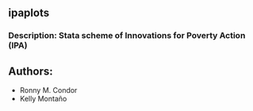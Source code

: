## ipaplots

### Description: Stata scheme of Innovations for Poverty Action (IPA)

## Authors:
* Ronny M. Condor
* Kelly Montaño
 
